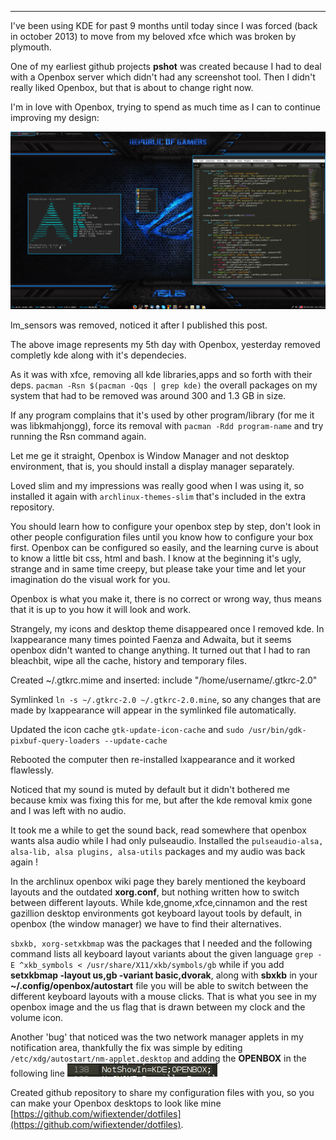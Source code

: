 
---

I've been using KDE for past 9 months until today since I was forced (back in october 2013) to move from my beloved xfce which was broken by plymouth.

One of my earliest github projects **pshot** was created because I had to deal with a Openbox server which didn't had any screenshot tool. Then I didn't really liked Openbox, but that is about to change right now.

I'm in love with Openbox, trying to spend as much time as I can to continue improving my design:

![](img/file/kde_to_openbox/kde-2-openbox.png)

lm_sensors was removed, noticed it after I published this post.

The above image represents my 5th day with Openbox, yesterday removed completly kde along with it's dependecies.

As it was with xfce, removing all kde libraries,apps and so forth with their deps. `pacman -Rsn $(pacman -Qqs | grep kde)` the overall packages on my system that had to be removed was around 300 and 1.3 GB in size.

If any program complains that it's used by other program/library (for me it was libkmahjongg), force its removal with `pacman -Rdd program-name` and try running the Rsn command again.

Let me ge it straight, Openbox is Window Manager and not desktop environment, that is, you should install a display manager separately.

Loved slim and my impressions was really good when I was using it, so installed it again with `archlinux-themes-slim` that's included in the extra repository.

You should learn how to configure your openbox step by step, don't look in other people configuration files until you know how to configure your box first. Openbox can be configured so easily, and the learning curve is about to know a little bit css, html and bash. I know at the beginning it's ugly, strange and in same time creepy, but please take your time and let your imagination do the visual work for you.

Openbox is what you make it, there is no correct or wrong way, thus means that it is up to you how it will look and work.

Strangely, my icons and desktop theme disappeared once I removed kde. In lxappearance many times pointed Faenza and Adwaita, but it seems openbox didn't wanted to change anything. It turned out that I had to ran bleachbit, wipe all the cache, history and temporary files.

Created ~/.gtkrc.mime and inserted: include "/home/username/.gtkrc-2.0"

Symlinked `ln -s ~/.gtkrc-2.0 ~/.gtkrc-2.0.mine`, so any changes that are made by lxappearance will appear in the symlinked file automatically.

Updated the icon cache `gtk-update-icon-cache` and 
`sudo /usr/bin/gdk-pixbuf-query-loaders --update-cache`

Rebooted the computer then re-installed lxappearance and it worked flawlessly.

Noticed that my sound is muted by default but it didn't bothered me because kmix was fixing this for me, but after the kde removal kmix gone and I was left with no audio.

It took me a while to get the sound back, read somewhere that openbox wants alsa audio while I had only pulseaudio. Installed the `pulseaudio-alsa, alsa-lib, alsa plugins, alsa-utils` packages and my audio was back again !

In the archlinux openbox wiki page they barely mentioned the keyboard layouts and the outdated **xorg.conf**, but nothing written how to switch between different layouts. While kde,gnome,xfce,cinnamon and the rest gazillion desktop environments got keyboard layout tools by default, in openbox (the window manager) we have to find their alternatives.

`sbxkb, xorg-setxkbmap` was the packages that I needed and the following command lists all keyboard layout variants about the given language `grep -E ^xkb_symbols < /usr/share/X11/xkb/symbols/gb` while if you add **setxkbmap -layout us,gb -variant basic,dvorak**, along with **sbxkb** in your **~/.config/openbox/autostart** file you will be able to switch between the different keyboard layouts with a mouse clicks. That is what you see in my openbox image and the us flag that is drawn between my clock and the volume icon.

Another 'bug' that noticed was the two network manager applets in my notification area, thankfully the fix was simple by editing `/etc/xdg/autostart/nm-applet.desktop` and adding the **OPENBOX** in the following line ![](img/file/kde_to_openbox/network-manager-bug.png)

Created github repository to share my configuration files with you, so you can make your Openbox desktops to look like mine [https://github.com/wifiextender/dotfiles](https://github.com/wifiextender/dotfiles).
